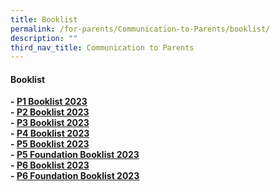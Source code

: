 ```yaml
---
title: Booklist
permalink: /for-parents/Communication-to-Parents/booklist/
description: ""
third_nav_title: Communication to Parents
---
```

<h4><strong>Booklist</strong></h4>
<p><strong>-&nbsp;<a target="" href="/files/CKLK%20NEW%20P1%20BOOKLIST.pdf">P1 Booklist 2023</a><br>-&nbsp;<a rel="noopener" target="_blank" href="/files/CKLK%20P2%20BOOKLIST%202023.pdf">P2 Booklist 2023</a><br>-&nbsp;<a rel="noopener" target="_blank" href="/files/P3%20BOOKLIST%202023.pdf">P3 Booklist 2023</a><br>-&nbsp;<a target="" href="/files/P4%20BOOKLIST%202023.pdf">P4 Booklist 2023</a><br>-&nbsp;<a target="" href="/files/P5%20BOOKLIST%202023.pdf">P5 Booklist 2023</a><br>-&nbsp;<a rel="noopener" target="_blank" href="/files/P5%20(FDN)%20BOOKLIST%202023.pdf">P5 Foundation Booklist 2023</a><br>-&nbsp;<a rel="noopener" target="_blank" href="/files/P6%20BOOKLIST%202023.pdf">P6 Booklist 2023</a><br>-&nbsp;<a rel="noopener" target="_blank" href="/files/P6%20(FDN)%20P6%20BOOKLIST%202023.pdf">P6 Foundation Booklist 2023</a></strong></p>